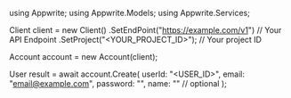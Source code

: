 using Appwrite;
using Appwrite.Models;
using Appwrite.Services;

Client client = new Client()
    .SetEndPoint("https://example.com/v1") // Your API Endpoint
    .SetProject("<YOUR_PROJECT_ID>"); // Your project ID

Account account = new Account(client);

User result = await account.Create(
    userId: "<USER_ID>",
    email: "email@example.com",
    password: "",
    name: "<NAME>" // optional
);